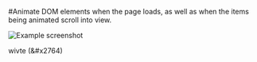 #Animate DOM elements when the page loads, as well as when the items being animated scroll into view.

![Example screenshot](https://github.com/IrinaSpasova/Small-projects-JavaScript/blob/main/Animate%20on%20Scroll/image.png)


wivte (&#x2764)
